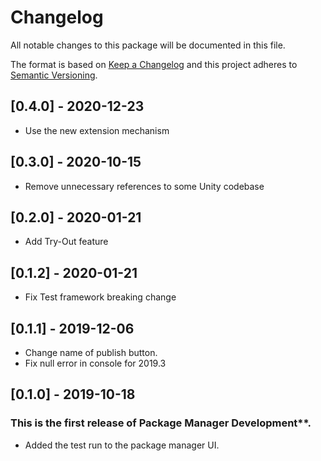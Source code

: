 # Changelog
All notable changes to this package will be documented in this file.

The format is based on [Keep a Changelog](http://keepachangelog.com/en/1.0.0/)
and this project adheres to [Semantic Versioning](http://semver.org/spec/v2.0.0.html).

## [0.4.0] - 2020-12-23
- Use the new extension mechanism

## [0.3.0] - 2020-10-15
- Remove unnecessary references to some Unity codebase

## [0.2.0] - 2020-01-21
- Add Try-Out feature

## [0.1.2] - 2020-01-21
- Fix Test framework breaking change

## [0.1.1] - 2019-12-06

- Change name of publish button.
- Fix null error in console for 2019.3

## [0.1.0] - 2019-10-18
### This is the first release of Package Manager Development**.

- Added the test run to the package manager UI.
